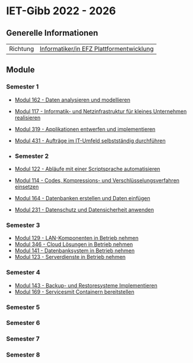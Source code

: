 # IET-Gibb 2022 - 2026
## Generelle Informationen

|   |  |
|---|---|
| Richtung | [Informatiker/in EFZ Plattformentwicklung](https://www.ict-berufsbildung.ch/grundbildung/ict-lehren/informatiker-in-efz) |

## Module

### Semester 1
- [Modul 162 - Daten analysieren und modellieren](modul_162)
- [Modul 117 - Informatik- und Netzinfrastruktur für kleines Unternehmen realisieren](modul_117)
- [Modul 319 - Applikationen entwerfen und implementieren](modul_319)
- [Modul 431 - Aufträge im IT-Umfeld selbstständig durchführen](modul_431)

- ### Semester 2

- [Modul 122 - Abläufe mit einer Scriptsprache automatisieren](modul_104)
- [Modul 114 - Codes, Kompressions- und Verschlüsselungsverfahren einsetzen](modul_114)
- [Modul 164 - Datenbanken erstellen und Daten einfügen](modul_164)
- [Modul 231 - Datenschutz und Datensicherheit anwenden](modul_231)

### Semester 3


- [Modul 129 - LAN-Komponenten in Betrieb nehmen](modul_129)
- [Modul 346 - Cloud Lösungen in Betrieb nehmen](modul_346)
- [Modul 141 - Datenbanksystem in Betrieb nehmen](modul_141)
- [Modul 123 - Serverdienste in Betrieb nehmen](modul_123)

### Semester 4

- [Modul 143 - Backup- und Restoresysteme Implementieren](modul_151)
- [Modul 169 - Servicesmit Containern bereitstellen](modul_169)

### Semester 5
### Semester 6
### Semester 7
### Semester 8
